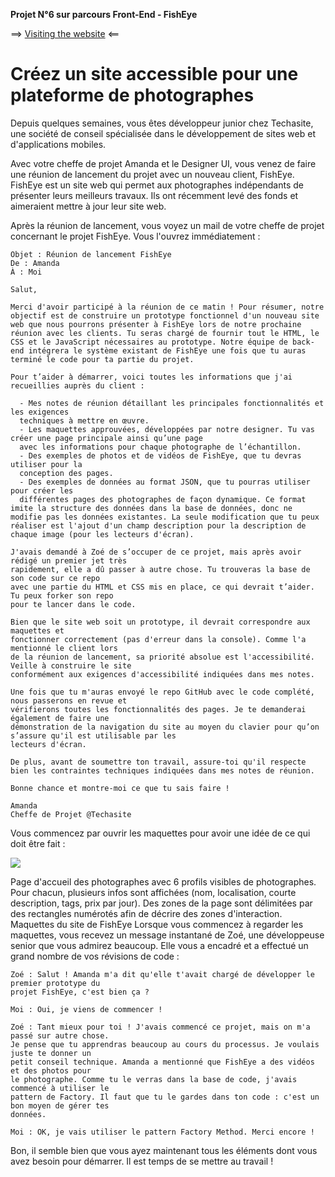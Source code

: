 **Projet N°6 sur parcours Front-End - FishEye**

==> [Visiting the website](https://rominm.github.io/RominManogil_06_07062021/) <==

Créez un site accessible pour une plateforme de photographes
==

Depuis quelques semaines, vous êtes développeur junior chez Techasite, une société de conseil spécialisée dans le développement de sites web et d'applications mobiles.

Avec votre cheffe de projet Amanda et le Designer UI, vous venez de faire une réunion de lancement du projet avec un nouveau client, FishEye. FishEye est un site web qui permet aux photographes indépendants de présenter leurs meilleurs travaux. Ils ont récemment levé des fonds et aimeraient mettre à jour leur site web. 

Après la réunion de lancement, vous voyez un mail de votre cheffe de projet concernant le projet FishEye. Vous l'ouvrez immédiatement :

```
Objet : Réunion de lancement FishEye
De : Amanda
À : Moi

Salut, 

Merci d'avoir participé à la réunion de ce matin ! Pour résumer, notre objectif est de construire un prototype fonctionnel d'un nouveau site web que nous pourrons présenter à FishEye lors de notre prochaine réunion avec les clients. Tu seras chargé de fournir tout le HTML, le CSS et le JavaScript nécessaires au prototype. Notre équipe de back-end intégrera le système existant de FishEye une fois que tu auras terminé le code pour ta partie du projet.

Pour t’aider à démarrer, voici toutes les informations que j'ai recueillies auprès du client :

  - Mes notes de réunion détaillant les principales fonctionnalités et les exigences 
  techniques à mettre en œuvre. 
  - Les maquettes approuvées, développées par notre designer. Tu vas créer une page principale ainsi qu’une page 
  avec les informations pour chaque photographe de l’échantillon. 
  - Des exemples de photos et de vidéos de FishEye, que tu devras utiliser pour la 
  conception des pages. 
  - Des exemples de données au format JSON, que tu pourras utiliser pour créer les 
  différentes pages des photographes de façon dynamique. Ce format imite la structure des données dans la base de données, donc ne modifie pas les données existantes. La seule modification que tu peux réaliser est l'ajout d'un champ description pour la description de chaque image (pour les lecteurs d'écran).

J'avais demandé à Zoé de s’occuper de ce projet, mais après avoir rédigé un premier jet très 
rapidement, elle a dû passer à autre chose. Tu trouveras la base de son code sur ce repo 
avec une partie du HTML et CSS mis en place, ce qui devrait t’aider. Tu peux forker son repo 
pour te lancer dans le code.

Bien que le site web soit un prototype, il devrait correspondre aux maquettes et 
fonctionner correctement (pas d'erreur dans la console). Comme l'a mentionné le client lors 
de la réunion de lancement, sa priorité absolue est l'accessibilité. Veille à construire le site 
conformément aux exigences d'accessibilité indiquées dans mes notes.

Une fois que tu m'auras envoyé le repo GitHub avec le code complété, nous passerons en revue et 
vérifierons toutes les fonctionnalités des pages. Je te demanderai également de faire une 
démonstration de la navigation du site au moyen du clavier pour qu’on s’assure qu'il est utilisable par les 
lecteurs d'écran.  

De plus, avant de soumettre ton travail, assure-toi qu'il respecte bien les contraintes techniques indiquées dans mes notes de réunion.

Bonne chance et montre-moi ce que tu sais faire !

Amanda
Cheffe de Projet @Techasite
```

Vous commencez par ouvrir les maquettes pour avoir une idée de ce qui doit être fait : 

<img src="https://user.oc-static.com/upload/2020/08/18/15977571210897_image2.png">

Page d'accueil des photographes avec 6 profils visibles de photographes. Pour chacun, plusieurs infos sont affichées (nom, localisation, courte description, tags, prix par jour). Des zones de la page sont délimitées par des rectangles numérotés afin de décrire des zones d'interaction.
Maquettes du site de FishEye
Lorsque vous commencez à regarder les maquettes, vous recevez un message instantané de Zoé, une développeuse senior que vous admirez beaucoup. Elle vous a encadré et a effectué un grand nombre de vos révisions de code :

```
Zoé : Salut ! Amanda m'a dit qu'elle t'avait chargé de développer le premier prototype du 
projet FishEye, c'est bien ça ?

Moi : Oui, je viens de commencer !

Zoé : Tant mieux pour toi ! J'avais commencé ce projet, mais on m'a passé sur autre chose. 
Je pense que tu apprendras beaucoup au cours du processus. Je voulais juste te donner un 
petit conseil technique. Amanda a mentionné que FishEye a des vidéos et des photos pour 
le photographe. Comme tu le verras dans la base de code, j'avais commencé à utiliser le 
pattern de Factory. Il faut que tu le gardes dans ton code : c'est un bon moyen de gérer tes 
données.

Moi : OK, je vais utiliser le pattern Factory Method. Merci encore !
```

Bon, il semble bien que vous ayez maintenant tous les éléments dont vous avez besoin pour démarrer.  Il est temps de se mettre au travail !
